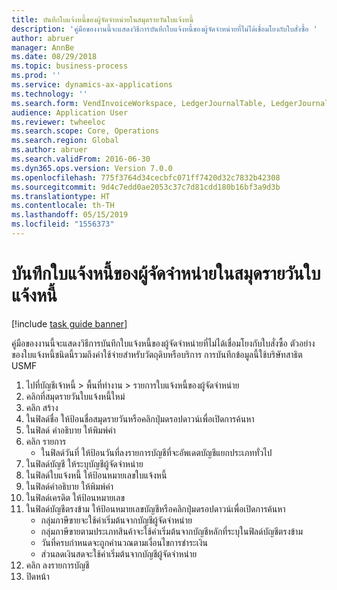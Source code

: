 ```yaml
---
title: บันทึกใบแจ้งหนี้ของผู้จัดจำหน่ายในสมุดรายวันใบแจ้งหนี้
description: 'คู่มือของงานนี้จะแสดงวิธีการบันทึกใบแจ้งหนี้ของผู้จัดจำหน่ายที่ไม่ได้เชื่อมโยงกับใบสั่งซื้อ '
author: abruer
manager: AnnBe
ms.date: 08/29/2018
ms.topic: business-process
ms.prod: ''
ms.service: dynamics-ax-applications
ms.technology: ''
ms.search.form: VendInvoiceWorkspace, LedgerJournalTable, LedgerJournalTransVendInvoice
audience: Application User
ms.reviewer: twheeloc
ms.search.scope: Core, Operations
ms.search.region: Global
ms.author: abruer
ms.search.validFrom: 2016-06-30
ms.dyn365.ops.version: Version 7.0.0
ms.openlocfilehash: 775f3764d34cecbfc071ff7420d32c7832b42308
ms.sourcegitcommit: 9d4c7edd0ae2053c37c7d81cdd180b16bf3a9d3b
ms.translationtype: HT
ms.contentlocale: th-TH
ms.lasthandoff: 05/15/2019
ms.locfileid: "1556373"
---
```

# <a name="record-a-vendor-invoice-in-the-invoice-journal"></a>บันทึกใบแจ้งหนี้ของผู้จัดจำหน่ายในสมุดรายวันใบแจ้งหนี้

[!include [task guide banner](../../includes/task-guide-banner.md)]

คู่มือของงานนี้จะแสดงวิธีการบันทึกใบแจ้งหนี้ของผู้จัดจำหน่ายที่ไม่ได้เชื่อมโยงกับใบสั่งซื้อ  ตัวอย่างของใบแจ้งหนี้ชนิดนี้รวมถึงค่าใช้จ่ายสำหรับวัตถุดิบหรือบริการ   การบันทึกข้อมูลนี้ใช้บริษัทสาธิต USMF

1. ไปที่บัญชีเจ้าหนี้ > พื้นที่ทำงาน > รายการใบแจ้งหนี้ของผู้จัดจำหน่าย
2. คลิกที่สมุดรายวันใบแจ้งหนี้ใหม่
3. คลิก สร้าง
4. ในฟิลด์ชื่อ ให้ป้อนชื่อสมุดรายวันหรือคลิกปุ่มดรอปดาวน์เพื่อเปิดการค้นหา
5. ในฟิลด์ คำอธิบาย ให้พิมพ์ค่า
6. คลิก รายการ
    * ในฟิลด์วันที่ ให้ป้อนวันที่ลงรายการบัญชีที่จะอัพเดตบัญชีแยกประเภททั่วไป  
7. ในฟิลด์บัญชี ให้ระบุบัญชีผู้จัดจำหน่าย
8. ในฟิลด์ใบแจ้งหนี้ ให้ป้อนหมายเลขใบแจ้งหนี้
9. ในฟิลด์คำอธิบาย ให้พิมพ์ค่า
10. ในฟิลด์เครดิต ให้ป้อนหมายเลข
11. ในฟิลด์บัญชีตรงข้าม ให้ป้อนหมายเลขบัญชีหรือคลิกปุ่มดรอปดาวน์เพื่อเปิดการค้นหา
    * กลุ่มภาษีขายจะใช้ค่าเริ่มต้นจากบัญชีผู้จัดจำหน่าย  
    * กลุ่มภาษีขายตามประเภทสินค้าจะใช้ค่าเริ่มต้นจากบัญชีหลักที่ระบุในฟิลด์บัญชีตรงข้าม  
    * วันที่ครบกำหนดจะถูกคำนวณตามเงื่อนไขการชำระเงิน  
    * ส่วนลดเงินสดจะใช้ค่าเริ่มต้นจากบัญชีผู้จัดจำหน่าย  
12. คลิก ลงรายการบัญชี
13. ปิดหน้า

